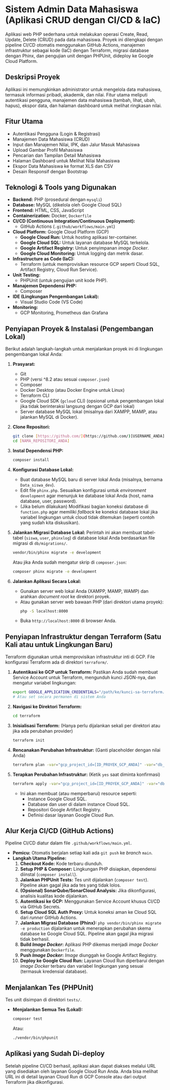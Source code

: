 # Sistem Admin Data Mahasiswa (Aplikasi CRUD dengan CI/CD & IaC)

Aplikasi web PHP sederhana untuk melakukan operasi Create, Read, Update, Delete (CRUD) pada data mahasiswa. Proyek ini dilengkapi dengan pipeline CI/CD otomatis menggunakan GitHub Actions, manajemen infrastruktur sebagai kode (IaC) dengan Terraform, migrasi database dengan Phinx, dan pengujian unit dengan PHPUnit, dideploy ke Google Cloud Platform.

## Deskripsi Proyek

Aplikasi ini memungkinkan administrator untuk mengelola data mahasiswa, termasuk informasi pribadi, akademik, dan nilai. Fitur utama meliputi autentikasi pengguna, manajemen data mahasiswa (tambah, lihat, ubah, hapus), ekspor data, dan halaman dashboard untuk melihat ringkasan nilai.

## Fitur Utama

* Autentikasi Pengguna (Login & Registrasi)
* Manajemen Data Mahasiswa (CRUD)
* Input dan Manajemen Nilai, IPK, dan Jalur Masuk Mahasiswa
* Upload Gambar Profil Mahasiswa
* Pencarian dan Tampilan Detail Mahasiswa
* Halaman Dashboard untuk Melihat Nilai Mahasiswa
* Ekspor Data Mahasiswa ke format XLS dan CSV
* Desain Responsif dengan Bootstrap

## Teknologi & Tools yang Digunakan

* **Backend:** PHP (prosedural dengan `mysqli`)
* **Database:** MySQL (dikelola oleh Google Cloud SQL)
* **Frontend:** HTML, CSS, JavaScript
* **Containerization:** Docker, `Dockerfile`
* **CI/CD (Continuous Integration/Continuous Deployment):**
    * GitHub Actions (`.github/workflows/main.yml`)
* **Cloud Platform:** Google Cloud Platform (GCP)
    * **Google Cloud Run:** Untuk hosting aplikasi ter-container.
    * **Google Cloud SQL:** Untuk layanan database MySQL terkelola.
    * **Google Artifact Registry:** Untuk penyimpanan *image Docker*.
    * **Google Cloud Monitoring:** Untuk logging dan metrik dasar.
* **Infrastructure as Code (IaC):**
    * Terraform (untuk memprovisikan resource GCP seperti Cloud SQL, Artifact Registry, Cloud Run Service).
* **Unit Testing:**
    * PHPUnit (untuk pengujian unit kode PHP).
* **Manajemen Dependensi PHP:**
    * Composer
* **IDE (Lingkungan Pengembangan Lokal):**
    * Visual Studio Code (VS Code)
* **Monitoring:**
    * GCP Monitoring, Prometheus dan Grafana

## Penyiapan Proyek & Instalasi (Pengembangan Lokal)

Berikut adalah langkah-langkah untuk menjalankan proyek ini di lingkungan pengembangan lokal Anda:

1.  **Prasyarat:**
    * Git
    * PHP (versi ^8.2 atau sesuai `composer.json`)
    * Composer
    * Docker Desktop (atau Docker Engine untuk Linux)
    * Terraform CLI
    * Google Cloud SDK (`gcloud` CLI) (opsional untuk pengembangan lokal jika tidak berinteraksi langsung dengan GCP dari lokal)
    * Server database MySQL lokal (misalnya dari XAMPP, MAMP, atau jalankan MySQL di Docker).

2.  **Clone Repositori:**
    ```bash
    git clone [https://github.com/](https://github.com/)[USERNAME_ANDA]/[NAMA_REPOSITORI_ANDA].git
    cd [NAMA_REPOSITORI_ANDA]
    ```

3.  **Instal Dependensi PHP:**
    ```bash
    composer install
    ```

4.  **Konfigurasi Database Lokal:**
    * Buat database MySQL baru di server lokal Anda (misalnya, bernama `Data_siswa_dev`).
    * Edit file `phinx.php`. Sesuaikan konfigurasi untuk *environment* `development` agar menunjuk ke database lokal Anda (host, nama database, user, password).
    * (Jika belum dilakukan) Modifikasi bagian koneksi database di `function.php` agar memiliki *fallback* ke koneksi database lokal jika variabel lingkungan untuk cloud tidak ditemukan (seperti contoh yang sudah kita diskusikan).

5.  **Jalankan Migrasi Database Lokal:**
    Perintah ini akan membuat tabel-tabel (`siswa`, `user`, `phinxlog`) di database lokal Anda berdasarkan file migrasi di `db/migrations/`.
    ```bash
    vendor/bin/phinx migrate -e development
    ```
    Atau jika Anda sudah mengatur skrip di `composer.json`:
    ```bash
    composer phinx migrate -e development
    ```

6.  **Jalankan Aplikasi Secara Lokal:**
    * Gunakan server web lokal Anda (XAMPP, MAMP, WAMP) dan arahkan *document root* ke direktori proyek.
    * Atau gunakan server web bawaan PHP (dari direktori utama proyek):
        ```bash
        php -S localhost:8000
        ```
    * Buka `http://localhost:8000` di browser Anda.

## Penyiapan Infrastruktur dengan Terraform (Satu Kali atau untuk Lingkungan Baru)

Terraform digunakan untuk memprovisikan infrastruktur inti di GCP. File konfigurasi Terraform ada di direktori `terraform/`.

1.  **Autentikasi ke GCP untuk Terraform:**
    Pastikan Anda sudah membuat Service Account untuk Terraform, mengunduh kunci JSON-nya, dan mengatur variabel lingkungan:
    ```bash
    export GOOGLE_APPLICATION_CREDENTIALS="/path/ke/kunci-sa-terraform.json"
    # Atau set secara permanen di sistem Anda
    ```

2.  **Navigasi ke Direktori Terraform:**
    ```bash
    cd terraform
    ```

3.  **Inisialisasi Terraform:**
    (Hanya perlu dijalankan sekali per direktori atau jika ada perubahan provider)
    ```bash
    terraform init
    ```

4.  **Rencanakan Perubahan Infrastruktur:**
    (Ganti placeholder dengan nilai Anda)
    ```bash
    terraform plan -var="gcp_project_id=[ID_PROYEK_GCP_ANDA]" -var="db_password=[PASSWORD_DB_RAHASIA_UNTUK_APP_USER]"
    ```

5.  **Terapkan Perubahan Infrastruktur:**
    (Ketik `yes` saat diminta konfirmasi)
    ```bash
    terraform apply -var="gcp_project_id=[ID_PROYEK_GCP_ANDA]" -var="db_password=[PASSWORD_DB_RAHASIA_UNTUK_APP_USER]"
    ```
    * Ini akan membuat (atau memperbarui) resource seperti:
        * Instance Google Cloud SQL.
        * Database dan user di dalam instance Cloud SQL.
        * Repositori Google Artifact Registry.
        * Definisi dasar layanan Google Cloud Run.

## Alur Kerja CI/CD (GitHub Actions)

Pipeline CI/CD diatur dalam file `.github/workflows/main.yml`.

* **Pemicu:** Otomatis berjalan setiap kali ada `git push` ke *branch* `main`.
* **Langkah Utama Pipeline:**
    1.  **Checkout Kode:** Kode terbaru diunduh.
    2.  **Setup PHP & Composer:** Lingkungan PHP disiapkan, dependensi diinstal (`composer install`).
    3.  **Jalankan PHPUnit Tests:** Tes unit dijalankan (`composer test`). Pipeline akan gagal jika ada tes yang tidak lolos.
    4.  **(Opsional) SonarQube/SonarCloud Analysis:** Jika dikonfigurasi, analisis kualitas kode dijalankan.
    5.  **Autentikasi ke GCP:** Menggunakan Service Account khusus CI/CD via GitHub Secrets.
    6.  **Setup Cloud SQL Auth Proxy:** Untuk koneksi aman ke Cloud SQL dari *runner* GitHub Actions.
    7.  **Jalankan Migrasi Database (Phinx):** `php vendor/bin/phinx migrate -e production` dijalankan untuk menerapkan perubahan skema database ke Google Cloud SQL. Pipeline akan gagal jika migrasi tidak berhasil.
    8.  **Build *Image Docker*:** Aplikasi PHP dikemas menjadi *image Docker* menggunakan `Dockerfile`.
    9.  **Push *Image Docker*:** *Image* diunggah ke Google Artifact Registry.
    10. **Deploy ke Google Cloud Run:** Layanan Cloud Run diperbarui dengan *image Docker* terbaru dan variabel lingkungan yang sesuai (termasuk kredensial database).

## Menjalankan Tes (PHPUnit)

Tes unit disimpan di direktori `tests/`.

* **Menjalankan Semua Tes (Lokal):**
    ```bash
    composer test
    ```
    Atau:
    ```bash
    ./vendor/bin/phpunit
    ```

## Aplikasi yang Sudah Di-deploy

Setelah pipeline CI/CD berhasil, aplikasi akan dapat diakses melalui URL yang disediakan oleh layanan Google Cloud Run Anda. Anda bisa melihat URL ini di detail layanan Cloud Run di GCP Console atau dari output Terraform jika dikonfigurasi.
